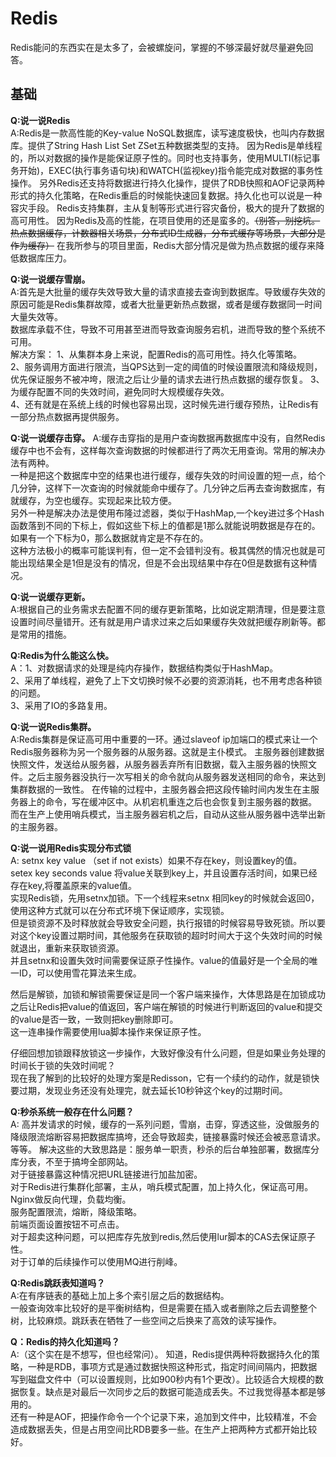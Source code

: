 # Redis
Redis能问的东西实在是太多了，会被螺旋问，掌握的不够深最好就尽量避免回答。

## 基础
**Q:说一说Redis**  
A:Redis是一款高性能的Key-value NoSQL数据库，读写速度极快，也叫内存数据库。提供了String Hash List Set ZSet五种数据类型的支持。
因为Redis是单线程的，所以对数据的操作是能保证原子性的。同时也支持事务，使用MULTI(标记事务开始)，EXEC(执行事务语句块)和WATCH(监视key)指令能完成对数据的事务性操作。
另外Redis还支持将数据进行持久化操作，提供了RDB快照和AOF记录两种形式的持久化策略，在Redis重启的时候能快速回复数据。持久化也可以说是一种容灾手段。
Redis支持集群，主从复制等形式进行容灾备份，极大的提升了数据的高可用性。
因为Redis及高的性能，在项目使用的还是蛮多的。~~（别答，别挖坑。热点数据缓存，计数器相关场景，分布式ID生成器，分布式缓存等场景，大部分是作为缓存）~~
在我所参与的项目里面，Redis大部分情况是做为热点数据的缓存来降低数据库压力。
  
**Q:说一说缓存雪崩。**  
A:首先是大批量的缓存失效导致大量的请求直接去查询到数据库。导致缓存失效的原因可能是Redis集群故障，或者大批量更新热点数据，或者是缓存数据同一时间大量失效等。  
数据库承载不住，导致不可用甚至进而导致查询服务宕机，进而导致的整个系统不可用。  
解决方案：
1、从集群本身上来说，配置Redis的高可用性。持久化等策略。  
2、服务调用方面进行限流，当QPS达到一定的阈值的时候设置限流和降级规则，优先保证服务不被冲垮，限流之后让少量的请求去进行热点数据的缓存恢复。
3、为缓存配置不同的失效时间，避免同时大规模缓存失效。  
4、还有就是在系统上线的时候也容易出现，这时候先进行缓存预热，让Redis有一部分热点数据再提供服务。

**Q:说一说缓存击穿。**
A:缓存击穿指的是用户查询数据再数据库中没有，自然Redis缓存中也不会有，这样每次查询数据的时候都进行了两次无用查询。常用的解决办法有两种。  
一种是把这个数据库中空的结果也进行缓存，缓存失效的时间设置的短一点，给个几分钟，这样下一次查询的时候就能命中缓存了。几分钟之后再去查询数据库，有就缓存，为空也缓存。实现起来比较方便。  
另外一种是解决办法是使用布隆过滤器，类似于HashMap,一个key进过多个Hash函数落到不同的下标上，假如这些下标上的值都是1那么就能说明数据是存在的。如果有一个下标为0，那么数据就肯定是不存在的。  
这种方法极小的概率可能误判有，但一定不会错判没有。极其偶然的情况也就是可能出现结果全是1但是没有的情况，但是不会出现结果中存在0但是数据有这种情况。  

**Q:说一说缓存更新。**  
A:根据自己的业务需求去配置不同的缓存更新策略，比如说定期清理，但是要注意设置时间尽量错开。还有就是用户请求过来之后如果缓存失效就把缓存刷新等。都是常用的措施。
 
 
**Q:Redis为什么能这么快。**  
A：1、对数据请求的处理是纯内存操作，数据结构类似于HashMap。  
2、采用了单线程，避免了上下文切换时候不必要的资源消耗，也不用考虑各种锁的问题。  
3、采用了IO的多路复用。

**Q:说一说Redis集群。**  
A:Redis集群是保证高可用中重要的一环。通过slaveof ip加端口的模式来让一个Redis服务器称为另一个服务器的从服务器。这就是主仆模式。
主服务器创建数据快照文件，发送给从服务器，从服务器丢弃所有旧数据，载入主服务器的快照文件。之后主服务器没执行一次写相关的命令就向从服务器发送相同的命令，来达到集群数据的一致性。
在传输的过程中，主服务器会把这段传输时间内发生在主服务器上的命令，写在缓冲区中。从机宕机重连之后也会恢复到主服务器的数据。
而在生产上使用哨兵模式，当主服务器宕机之后，自动从这些从服务器中选举出新的主服务器。

**Q:说一说用Redis实现分布式锁**  
A:
setnx key value  （set if not exists）如果不存在key，则设置key的值。  
setex key seconds value 将value关联到key上，并且设置存活时间，如果已经存在key,将覆盖原来的value值。  
实现Redis锁，先用setnx加锁。下一个线程来setnx 相同key的时候就会返回0，使用这种方式就可以在分布式环境下保证顺序，实现锁。  
但是锁资源不及时释放就会导致安全问题，执行报错的时候容易导致死锁。所以要对这个key设置过期时间，其他服务在获取锁的超时时间大于这个失效时间的时候就退出，重新来获取锁资源。  
并且setnx和设置失效时间需要保证原子性操作。value的值最好是一个全局的唯一ID，可以使用雪花算法来生成。  

然后是解锁，加锁和解锁需要保证是同一个客户端来操作，大体思路是在加锁成功之后让Redis把value的值返回，客户端在解锁的时候进行判断返回的value和提交的value是否一致，一致则把key删除即可。  
这一连串操作需要使用lua脚本操作来保证原子性。  

仔细回想加锁跟释放锁这一步操作，大致好像没有什么问题，但是如果业务处理的时间长于锁的失效时间呢？  
现在我了解到的比较好的处理方案是Redisson，它有一个续约的动作，就是锁快要过期，发现业务还没有处理完，就去延长10秒钟这个key的过期时间。  

**Q:秒杀系统一般存在什么问题？**  
A: 高并发请求的时候，缓存的一系列问题，雪崩，击穿，穿透这些，没做服务的降级限流熔断容易把数据库搞垮，还会导致超卖，链接暴露时候还会被恶意请求。等等。
解决这些的大致思路是：服务单一职责，秒杀的后台单独部署，数据库分库分表，不至于搞垮全部网站。  
对于链接暴露这种情况把URL链接进行加盐加密。  
对于Redis进行集群化部署，主从，哨兵模式配置，加上持久化，保证高可用。  
Nginx做反向代理，负载均衡。  
服务配置限流，熔断，降级策略。  
前端页面设置按钮不可点击。  
对于超卖这种问题，可以把库存先放到redis,然后使用lur脚本的CAS去保证原子性。  
对于订单的后续操作可以使用MQ进行削峰。  

**Q:Redis跳跃表知道吗？**  
A:在有序链表的基础上加上多个索引层之后的数据结构。  
一般查询效率比较好的是平衡树结构，但是需要在插入或者删除之后去调整整个树，比较麻烦。跳跃表在牺牲了一些空间之后换来了高效的读写操作。  

**Q：Redis的持久化知道吗？**  
A:（这个实在是不想写，但也经常问）。
知道，Redis提供两种将数据持久化的策略，一种是RDB，事项方式是通过数据快照这种形式，指定时间间隔内，把数据写到磁盘文件中（可以设置规则，比如900秒内有1个更改）。比较适合大规模的数据恢复。缺点是对最后一次同步之后的数据可能造成丢失。不过我觉得基本都是够用的。  
还有一种是AOF，把操作命令一个个记录下来，追加到文件中，比较精准，不会造成数据丢失，但是占用空间比RDB要多一些。在生产上把两种方式都开始比较好。  